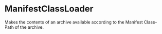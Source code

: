 ManifestClassLoader
===================

Makes the contents of an archive available according to the Manifest Class-Path of the archive.
